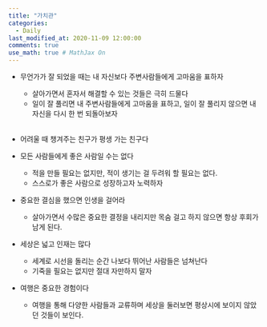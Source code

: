 ```yaml
---
title: "가치관"
categories: 
  - Daily
last_modified_at: 2020-11-09 12:00:00
comments: true
use_math: true # MathJax On
---
```


 - 무언가가 잘 되었을 때는 내 자신보다 주변사람들에게 고마움을 표하자
   - 살아가면서 혼자서 해결할 수 있는 것들은 극히 드물다
   - 일이 잘 풀리면 내 주변사람들에게 고마움을 표하고, 일이 잘 풀리지 않으면 내 자신을 다시 한 번 되돌아보자 <br/><br/>
  
 - 어려울 때 챙겨주는 친구가 평생 가는 친구다

 - 모든 사람들에게 좋은 사람일 수는 없다
   - 적을 만들 필요는 없지만, 적이 생기는 걸 두려워 할 필요는 없다.
   - 스스로가 좋은 사람으로 성장하고자 노력하자
  
 - 중요한 결심을 했으면 인생을 걸어라
   - 살아가면서 수많은 중요한 결정을 내리지만 목숨 걸고 하지 않으면 항상 후회가 남게 된다.
  
 - 세상은 넓고 인재는 많다
   - 세계로 시선을 돌리는 순간 나보다 뛰어난 사람들은 넘쳐난다
   - 기죽을 필요는 없지만 절대 자만하지 말자
  
 - 여행은 중요한 경험이다
   - 여행을 통해 다양한 사람들과 교류하며 세상을 둘러보면 평상시에 보이지 않았던 것들이 보인다.
 
